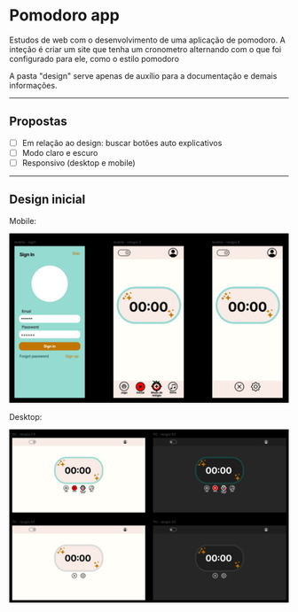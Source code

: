 # Pomodoro app

Estudos de web com o desenvolvimento de uma aplicação de pomodoro. A inteção é criar um site que tenha um cronometro alternando com o que foi configurado para ele, como o estilo pomodoro

A pasta "design" serve apenas de auxílio para a documentação e demais informações.

---

## Propostas

- [ ] Em relação ao design: buscar botões auto explicativos
- [ ] Modo claro e escuro
- [ ] Responsivo (desktop e mobile)

---

## Design inicial

Mobile:

![app-mobile](./Design/mobile.jpg)

Desktop:

![app-mobile](./Design/desktop.jpg)
